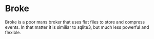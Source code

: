 # Broke

Broke is a poor mans broker that uses flat files to store and compress events.
In that matter it is similiar to sqlite3, but much less powerful and flexible.
